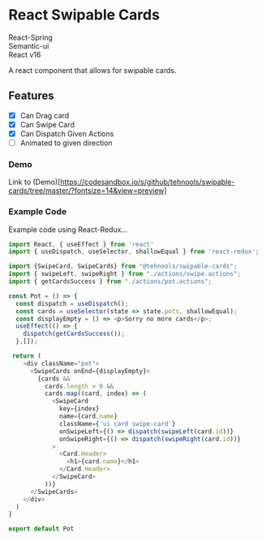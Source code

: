 # React Swipable Cards  

React-Spring  
Semantic-ui  
React v16  

A react component that allows for swipable cards.  

## Features  

* [x] Can Drag card  
* [x] Can Swipe Card  
* [x] Can Dispatch Given Actions  
* [ ] Animated to given direction  

### Demo
Link to (Demo)[https://codesandbox.io/s/github/tehnools/swipable-cards/tree/master/?fontsize=14&view=preview]

### Example Code 
Example code using React-Redux...  

```javascript
import React, { useEffect } from 'react'
import { useDispatch, useSelector, shallowEqual } from 'react-redux';

import {SwipeCard, SwipeCards} from "@tehnools/swipable-cards";
import { swipeLeft, swipeRight } from "./actions/swipe.actions";
import { getCardsSuccess } from "./actions/pot.actions";

const Pot = () => {
  const dispatch = useDispatch();
  const cards = useSelector(state => state.pots, shallowEqual);
  const displayEmpty = () => <p>Sorry no more cards</p>;
  useEffect(() => {
    dispatch(getCardsSuccess());
  },[]);

 return (
    <div className="pot">
      <SwipeCards onEnd={displayEmpty}>
        {cards &&
          cards.length > 0 &&
          cards.map((card, index) => (
            <SwipeCard
              key={index}
              name={card.name}
              className={'ui card swipe-card'}
              onSwipeLeft={() => dispatch(swipeLeft(card.id))}
              onSwipeRight={() => dispatch(swipeRight(card.id))}
            >
              <Card.Header>
                <h1>{card.name}</h1>
              </Card.Header>
            </SwipeCard>
          ))}
      </SwipeCards>
    </div>
  )
}

export default Pot

```
